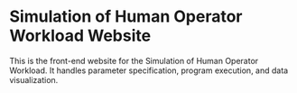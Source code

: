 # Simulation of Human Operator Workload Website
This is the front-end website for the Simulation of Human Operator Workload. It handles parameter specification, program execution, and data visualization.
